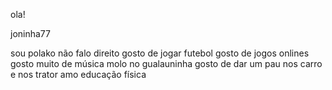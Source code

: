 ola!

joninha77

sou polako
não falo direito
gosto de jogar futebol
gosto de jogos onlines
gosto muito de música
molo no gualauninha
gosto de dar um pau nos carro e nos trator 
amo educação física
